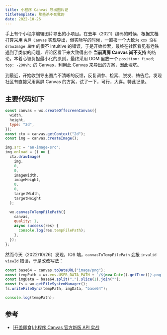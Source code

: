 ```yaml
---
title: 小程序 Canvas 导出图片记
titleTemplate: 那些杀不死我的
date: 2022-10-26
---
```


手上有个小程序编辑图片导出的小项目。在去年（2021）编码的时候，根据文档打算采用 `离屏 Canvas` 实现导出，但实际写的时候，一直报一个大致为 `xxx 没有 drawImage 属性` 的很不 intuitive 的错误，于是开始检索，最终在社区看见有老铁遇到了类似的问题，评论区看下来大致得出个 **当前离屏 Canvas 尚不支持** 的结论。本着心智负担最小化的原则，最终采用 DOM 里放一个 `position: fixed; top: -200vh;` 的 Canvas，利用此 Canvas 来导出的方案，因此埋坑。

到最近，开始收到导出图片不清晰的反馈，反复调参、检索、脱发、祷告后，发现社区有直接采用离屏 Canvas 的方案，试了一下，可行，大喜。特此记录。

## 主要代码如下

```js
const canvas = wx.createOffscreenCanvas({
  width,
  height,
  type: "2d",
});
const ctx = canvas.getContext("2d");
const img = canvas.createImage();

img.src = "an-image-src";
img.onload = () => {
  ctx.drawImage(
    img,
    0,
    0,
    imageWidth,
    imageHeight,
    0,
    0,
    targetWidth,
    targetHeight
  );

  wx.canvasToTempFilePath({
    canvas,
    quality: 1,
    async success(res) {
      console.log(res.tempFilePath);
    },
  });
};
```

然而今天（2022/10/26）发现，IOS 端，`canvasToTempFilePath` 会报 `invalid viewId` 错误，于是改改写法：

```js
const base64 = canvas.toDataURL("image/png");
const tempPath = wx.env.USER_DATA_PATH + `/${new Date().getTime()}.png`;
const imgData = base64.split(",").slice(1).join("");
const fs = wx.getFileSystemManager();
fs.writeFileSync(tempPath, imgData, "base64");

console.log(tempPath);
```

## 参考

- [[开盖即食]小程序 Canvas 官方新版 API 实战](https://developers.weixin.qq.com/community/develop/article/doc/000242073903a04e082ab595b52013)

